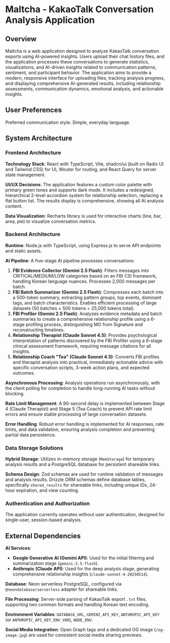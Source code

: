# Maltcha - KakaoTalk Conversation Analysis Application

## Overview

Maltcha is a web application designed to analyze KakaoTalk conversation exports using AI-powered insights. Users upload their chat history files, and the application processes these conversations to generate statistics, visualizations, and AI-driven insights related to communication patterns, sentiment, and participant behavior. The application aims to provide a modern, responsive interface for uploading files, tracking analysis progress, and displaying comprehensive AI-generated results, including relationship assessments, communication dynamics, emotional analysis, and actionable insights.

## User Preferences

Preferred communication style: Simple, everyday language.

## System Architecture

### Frontend Architecture

**Technology Stack**: React with TypeScript, Vite, shadcn/ui (built on Radix UI and Tailwind CSS) for UI, Wouter for routing, and React Query for server state management.

**UI/UX Decisions**: The application features a custom color palette with primary green tones and supports dark mode. It includes a redesigned, hierarchical 2-level accordion system for relationship selection, replacing a flat button list. The results display is comprehensive, showing all AI analysis content.

**Data Visualization**: Recharts library is used for interactive charts (line, bar, area, pie) to visualize conversation metrics.

### Backend Architecture

**Runtime**: Node.js with TypeScript, using Express.js to serve API endpoints and static assets.

**AI Pipeline**: A five-stage AI pipeline processes conversations:
1.  **FBI Evidence Collector (Gemini 2.5 Flash)**: Filters messages into CRITICAL/MEDIUM/LOW categories based on an FBI CSI framework, handling Korean language nuances. Processes 2,000 messages per batch.
2.  **FBI Batch Summarizer (Gemini 2.5 Flash)**: Compresses each batch into a 500-token summary, extracting pattern groups, top events, dominant tags, and batch characteristics. Enables efficient processing of large datasets (50 batches × 500 tokens = 25,000 tokens total).
3.  **FBI Profiler (Gemini 2.5 Flash)**: Analyzes evidence metadata and batch summaries to create a comprehensive relationship profile using a 6-stage profiling process, distinguishing MO from Signature and reconstructing timelines.
4.  **Relationship Therapist (Claude Sonnet 4.5)**: Provides psychological interpretation of patterns discovered by the FBI Profiler using a 6-stage clinical assessment framework, requiring message citations for all insights.
5.  **Relationship Coach "Tea" (Claude Sonnet 4.5)**: Converts FBI profiles and therapist analysis into practical, immediately actionable advice with specific conversation scripts, 3-week action plans, and expected outcomes.

**Asynchronous Processing**: Analysis operations run asynchronously, with the client polling for completion to handle long-running AI tasks without blocking.

**Rate Limit Management**: A 90-second delay is implemented between Stage 4 (Claude Therapist) and Stage 5 (Tea Coach) to prevent API rate limit errors and ensure stable processing of large conversation datasets.

**Error Handling**: Robust error handling is implemented for AI responses, rate limits, and data validation, ensuring analysis completion and preventing partial data persistence.

### Data Storage Solutions

**Hybrid Storage**: Utilizes in-memory storage (`MemStorage`) for temporary analysis results and a PostgreSQL database for persistent shareable links.

**Schema Design**: Zod schemas are used for runtime validation of messages and analysis results. Drizzle ORM schemas define database tables, specifically `shared_results` for shareable links, including unique IDs, 24-hour expiration, and view counting.

### Authentication and Authorization

The application currently operates without user authentication, designed for single-user, session-based analysis.

## External Dependencies

**AI Services**:
-   **Google Generative AI (Gemini API)**: Used for the initial filtering and summarization stage (`gemini-2.5-flash`).
-   **Anthropic (Claude API)**: Used for the deep analysis stage, generating comprehensive relationship insights (`claude-sonnet-4-20250514`).

**Database**: Neon serverless PostgreSQL, configured via `@neondatabase/serverless` adapter for shareable links.

**File Processing**: Server-side parsing of KakaoTalk export `.txt` files, supporting two common formats and handling Korean text encoding.

**Environment Variables**: `DATABASE_URL`, `GEMINI_API_KEY`, `ANTHROPIC_API_KEY` (or `ANTHROPIC_API_KEY_ENV_VAR`), `NODE_ENV`.

**Social Media Integration**: Open Graph tags and a dedicated OG image (`/og-image.jpg`) are used for consistent social media sharing previews.